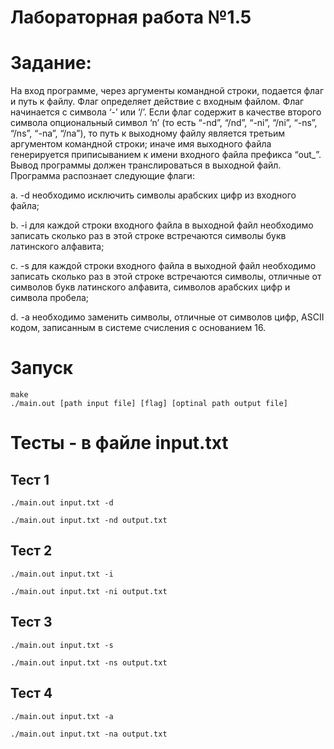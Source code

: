 # Лабораторная работа №1.5

# Задание:
На вход программе, через аргументы командной строки, подается флаг и путь к
файлу. Флаг определяет действие с входным файлом. Флаг начинается с символа
‘-’ или ‘/’. Если флаг содержит в качестве второго символа опциональный символ
‘n’ (то есть “-nd”, “/nd”, “-ni”, “/ni”, “-ns”, “/ns”, “-na”, “/na”), то путь к выходному
файлу является третьим аргументом командной строки; иначе имя выходного
файла генерируется приписыванием к имени входного файла префикса “out_”.
Вывод программы должен транслироваться в выходной файл. Программа
распознает следующие флаги:

a. -d необходимо исключить символы арабских цифр из входного файла;

b. -i для каждой строки входного файла в выходной файл необходимо записать
сколько раз в этой строке встречаются символы букв латинского алфавита;

c. -s для каждой строки входного файла в выходной файл необходимо
записать сколько раз в этой строке встречаются символы, отличные от
символов букв латинского алфавита, символов арабских цифр и символа
пробела;

d. -a необходимо заменить символы, отличные от символов цифр, ASCII кодом,
записанным в системе счисления с основанием 16.

# Запуск 
```
make
./main.out [path input file] [flag] [optinal path output file]
```

# Тесты - в файле input.txt

## Тест 1
```
./main.out input.txt -d
```

```
./main.out input.txt -nd output.txt
```

## Тест 2
```
./main.out input.txt -i
```

```
./main.out input.txt -ni output.txt
```

## Тест 3
```
./main.out input.txt -s
```

```
./main.out input.txt -ns output.txt
```


## Тест 4
```
./main.out input.txt -a
```

```
./main.out input.txt -na output.txt
```





